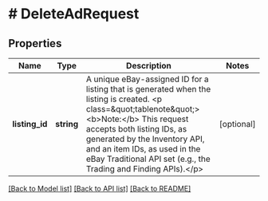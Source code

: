 # # DeleteAdRequest

## Properties

Name | Type | Description | Notes
------------ | ------------- | ------------- | -------------
**listing_id** | **string** | A unique eBay-assigned ID for a listing that is generated when the listing is created.  &lt;p class&#x3D;\&quot;tablenote\&quot;&gt;&lt;b&gt;Note:&lt;/b&gt; This request accepts both listing IDs, as generated by the Inventory API, and an item IDs, as used in the eBay Traditional API set (e.g., the Trading and Finding APIs).&lt;/p&gt; | [optional]

[[Back to Model list]](../../README.md#models) [[Back to API list]](../../README.md#endpoints) [[Back to README]](../../README.md)
